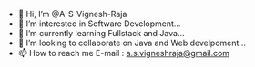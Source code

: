 - 👋 Hi, I’m @A-S-Vignesh-Raja
- 👀 I’m interested in Software Development...
- 🌱 I’m currently learning Fullstack and Java...
- 💞️ I’m looking to collaborate on Java and Web develpoment...
- 📫 How to reach me E-mail : a.s.vigneshraja@gmail.com

<!---
A-S-Vignesh-Raja/A-S-Vignesh-Raja is a ✨ special ✨ repository because its `README.md` (this file) appears on your GitHub profile.
You can click the Preview link to take a look at your changes.
--->
